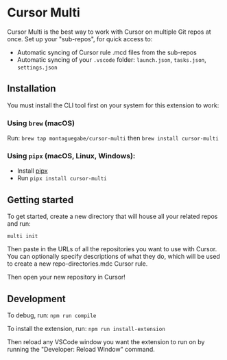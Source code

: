 # Cursor Multi

Cursor Multi is the best way to work with Cursor on multiple Git repos at once. Set up your "sub-repos", for quick access to:

-   Automatic syncing of Cursor rule .mcd files from the sub-repos
-   Automatic syncing of your `.vscode` folder: `launch.json`, `tasks.json`, `settings.json`

## Installation

You must install the CLI tool first on your system for this extension to work:

### Using `brew` (macOS)

Run:
`brew tap montaguegabe/cursor-multi`
then
`brew install cursor-multi`

### Using `pipx` (macOS, Linux, Windows):

-   Install [pipx](https://github.com/pypa/pipx)
-   Run `pipx install cursor-multi`

## Getting started

To get started, create a new directory that will house all your related repos and run:

```
multi init
```

Then paste in the URLs of all the repositories you want to use with Cursor. You can optionally specify descriptions of what they do, which will be used to create a new repo-directories.mdc Cursor rule.

Then open your new repository in Cursor!

## Development

To debug, run:
`npm run compile`

To install the extension, run:
`npm run install-extension`

Then reload any VSCode window you want the extension to run on by running the "Developer: Reload Window" command.
